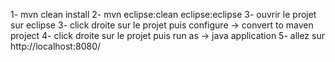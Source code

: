 1- mvn clean install
2- mvn eclipse:clean eclipse:eclipse
3- ouvrir le projet sur eclipse
3- click droite sur le projet puis configure -> convert to maven project
4- click droite sur le projet puis run as -> java application
5- allez sur http://localhost:8080/
